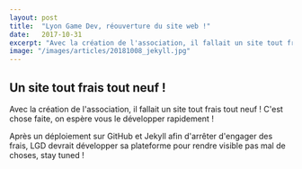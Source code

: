 ```yaml
---
layout: post
title:  "Lyon Game Dev, réouverture du site web !"
date:   2017-10-31
excerpt: "Avec la création de l'association, il fallait un site tout frais tout neuf ! C'est chose faite, on espère..."
image: "/images/articles/20181008_jekyll.jpg"
---
```


## Un site tout frais tout neuf !
Avec la création de l'association, il fallait un site tout frais tout neuf ! 
C'est chose faite, on espère vous le développer rapidement !

Après un déploiement sur GitHub et Jekyll afin d'arrêter d'engager des frais, LGD devrait développer sa plateforme pour rendre visible pas mal de choses, stay tuned !